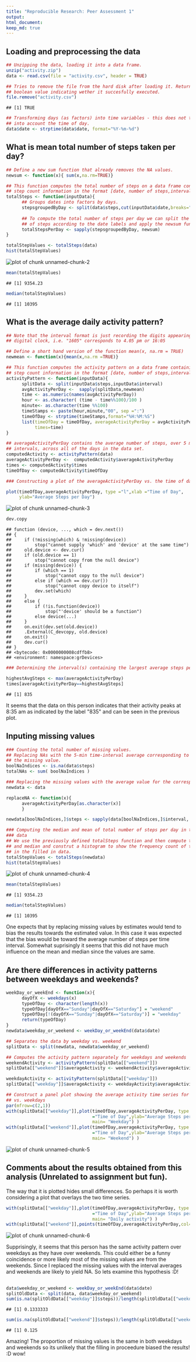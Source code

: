 ```yaml
---
title: "Reproducible Research: Peer Assessment 1"
output: 
html_document:
keep_md: true
---
```

## Loading and preprocessing the data

```r
## Unzipping the data, loading it into a data frame.
unzip("activity.zip")
data <- read.csv(file = "activity.csv", header = TRUE)

## Tries to remove the file from the hard disk after loading it. Returns a
## boolean value indicating wether it succesfully executed.
file.remove("activity.csv")
```

```
## [1] TRUE
```

```r
## Transforming days (as factors) into time variables - this does not take
## into account the time of day.
data$date <- strptime(data$date, format="%Y-%m-%d")
```

## What is mean total number of steps taken per day?

```r
## Define a new sum function that already removes the NA values.
newsum <- function(x){ sum(x,na.rm=TRUE)}

## This function computes the total number of steps on a data frame containing 
## step count information in the format [date, number of steps,interval,...]
totalSteps <- function(inputData){
      ## Groups dates into factors by days.
      stepsgroupedByDay <- split(data$steps,cut(inputData$date,breaks="day"))
      
      ## To compute the total number of steps per day we can split the number
      ## of steps according to the date labels and apply the newsum function.
      totalStepsPerDay <- sapply(stepsgroupedByDay, newsum)
}

totalStepValues <- totalSteps(data)
hist(totalStepValues)
```

![plot of chunk unnamed-chunk-2](figure/unnamed-chunk-2-1.png) 

```r
mean(totalStepValues)
```

```
## [1] 9354.23
```

```r
median(totalStepValues)
```

```
## [1] 10395
```


## What is the average daily activity pattern?

```r
## Note that the interval format is just recording the digits appearing in a
## digital clock, i.e. "1605" corresponds to 4.05 pm or 16:05

## Define a short hand version of the function mean(x, na.rm = TRUE)
newmean <- function(x){mean(x,na.rm =TRUE)}

## This function computes the activity pattern on a data frame containing 
## step count information in the format [date, number of steps,interval,...]
activityPattern <- function(inputData){
      splitData <- split(inputData$steps,inputData$interval)
      avgActivityPerDay <-  sapply(splitData,newmean)
      time <- as.numeric(names(avgActivityPerDay))
      hour <- as.character( (time - time%%100)/100 )
      minute<- as.character(time %%100)
      timeStamps <- paste(hour,minute,"00", sep =":")
      timeOfDay <- strptime(timeStamps,format="%H:%M:%S")
      list(timeOfDay = timeOfDay, averageActivityPerDay = avgActivityPerDay,
           times=time)
}

## averageActivityPerDay contains the average number of steps, over 5 minute
## intervals, across all of the days in the data set.
computedActivity <- activityPattern(data)
averageActivityPerDay <-  computedActivity$averageActivityPerDay
times <- computedActivity$times
timeOfDay <- computedActivity$timeOfDay

### Constructing a plot of the averageActivityPerDay vs. the time of day.

plot(timeOfDay,averageActivityPerDay, type ="l",xlab ="Time of Day",
     ylab="Average Steps per Day")
```

![plot of chunk unnamed-chunk-3](figure/unnamed-chunk-3-1.png) 

```r
dev.copy
```

```
## function (device, ..., which = dev.next()) 
## {
##     if (!missing(which) & !missing(device)) 
##         stop("cannot supply 'which' and 'device' at the same time")
##     old.device <- dev.cur()
##     if (old.device == 1) 
##         stop("cannot copy from the null device")
##     if (missing(device)) {
##         if (which == 1) 
##             stop("cannot copy to the null device")
##         else if (which == dev.cur()) 
##             stop("cannot copy device to itself")
##         dev.set(which)
##     }
##     else {
##         if (!is.function(device)) 
##             stop("'device' should be a function")
##         else device(...)
##     }
##     on.exit(dev.set(old.device))
##     .External(C_devcopy, old.device)
##     on.exit()
##     dev.cur()
## }
## <bytecode: 0x0000000008cdffb8>
## <environment: namespace:grDevices>
```

```r
### Determining the interval(s) containing the largest average steps per day.

highestAvgSteps <- max(averageActivityPerDay)
times[averageActivityPerDay==highestAvgSteps]
```

```
## [1] 835
```

It seems that the data on this person indicates that their activity peaks at 8:35 am as indicated by the label "835" and can be seen in the previous plot.


## Inputing missing values

```r
### Counting the total number of missing values.
## Replacing NAs with the 5-min time-interval average corresponding to 
## the missing value.
boolNaIndices <- is.na(data$steps)
totalNAs <- sum( boolNaIndices )

### Replacing the missing values with the average value for the corresponding interval.
newdata <- data

replaceNA <- function(x){ 
      averageActivityPerDay[as.character(x)]
      }

newdata[boolNaIndices,]$steps <- sapply(data[boolNaIndices,]$interval, replaceNA)

### Computing the median and mean of total number of steps per day in the new 
### data
## We use the previously defined totalSteps function and then compute the mean
## and median and construt a histogram to show the frequency count of total step
## in the filled in data.
totalStepValues <- totalSteps(newdata)
hist(totalStepValues)
```

![plot of chunk unnamed-chunk-4](figure/unnamed-chunk-4-1.png) 

```r
mean(totalStepValues)
```

```
## [1] 9354.23
```

```r
median(totalStepValues)
```

```
## [1] 10395
```

One expects that by replacing missing values by estimates would tend to bias the results towards the estimated value. In this case it was expected that the bias would be toward the average number of steps per time interval. Somewhat suprisingly it seems that this did not have much influence on the mean and median since the values are same.

## Are there differences in activity patterns between weekdays and weekends?

```r
weekDay_or_weekEnd <- function(x){
      dayOfX <- weekdays(x)
      typeOfDay <- character(length(x))
      typeOfDay[dayOfX=="Sunday"|dayOfX=="Saturday"] = "weekend"
      typeOfDay[!(dayOfX=="Sunday"|dayOfX=="Saturday")] = "weekday"
      return(typeOfDay)
}
newdata$weekday_or_weekend <- weekDay_or_weekEnd(data$date)

## Separates the data by weekday vs. weekend
splitData <- split(newdata, newdata$weekday_or_weekend)

## Computes the activity pattern separately for weekdays and weekends
weekendActivity <- activityPattern(splitData[["weekend"]])
splitData[["weekend"]]$averageActivity <- weekendActivity$averageActivityPerDay

weekdayActivity <- activityPattern(splitData[["weekday"]])
splitData[["weekday"]]$averageActivity <- weekdayActivity$averageActivityPerDay

## Construct a panel plot showing the average activity time series for weekends
## vs. weekdays
par(mfrow=c(2,1))
with(splitData[["weekday"]],plot(timeOfDay,averageActivityPerDay, type ="l",xlab
                                 ="Time of Day",ylab="Average Steps per Day",
                                 main= "Weekday") )
with(splitData[["weekend"]],plot(timeOfDay,averageActivityPerDay, type ="l",xlab
                                 ="Time of Day",ylab="Average Steps per Day",
                                 main= "Weekend") )
```

![plot of chunk unnamed-chunk-5](figure/unnamed-chunk-5-1.png) 


## Comments about the results obtained from this analysis (Unrelated to assignment but fun).
The way that it is plotted hides small differences. So perhaps it is worth considering a plot that overlays the two time series.

```r
with(splitData[["weekday"]],plot(timeOfDay,averageActivityPerDay, type ="l",xlab
                                 ="Time of Day",ylab="Average Steps per Day",
                                 main= "Daily activity") )
with(splitData[["weekend"]],points(timeOfDay,averageActivityPerDay,col="blue") )
```

![plot of chunk unnamed-chunk-6](figure/unnamed-chunk-6-1.png) 

Supprisingly, it seems that this person has the same activity pattern over weekdays as they have over weekends. This could either be a funny coincidence or more likely most of the missing values are from the weekends. Since I replaced the missing values with the interval averages and weekends are likely to yield NA. So lets examine this hypothesis :D!

##

```r
data$weekday_or_weekend <- weekDay_or_weekEnd(data$date)
splitOldData <- split(data, data$weekday_or_weekend)
sum(is.na(splitOldData[["weekday"]]$steps))/length(splitOldData[["weekday"]]$steps)
```

```
## [1] 0.1333333
```

```r
sum(is.na(splitOldData[["weekend"]]$steps))/length(splitOldData[["weekend"]]$steps)
```

```
## [1] 0.125
```

Amazing! The proportion of missing values is the same in both weekdays and weekends so its unlikely that the filling in proceedure biased the results! :D wow!

